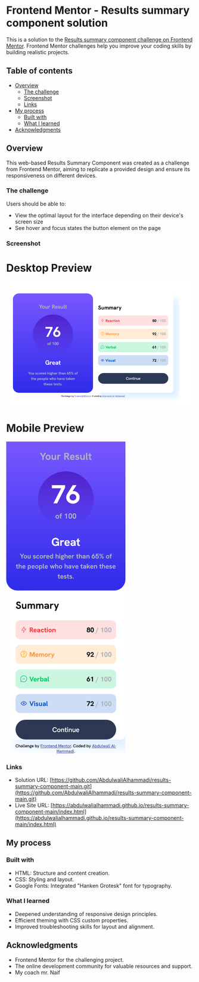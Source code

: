 # Frontend Mentor - Results summary component solution

This is a solution to the [Results summary component challenge on Frontend Mentor](https://www.frontendmentor.io/challenges/results-summary-component-CE_K6s0maV). Frontend Mentor challenges help you improve your coding skills by building realistic projects. 

## Table of contents

- [Overview](#overview)
  - [The challenge](#the-challenge)
  - [Screenshot](#screenshot)
  - [Links](#links)
- [My process](#my-process)
  - [Built with](#built-with)
  - [What I learned](#what-i-learned)
- [Acknowledgments](#acknowledgments)


## Overview

This web-based Results Summary Component was created as a challenge from Frontend Mentor, aiming to replicate a provided design and ensure its responsiveness on different devices.

### The challenge

Users should be able to:

- View the optimal layout for the interface depending on their device's screen size
- See hover and focus states the button element on the page

### Screenshot

# Desktop Preview

![Desktop preview](./screenshots/Results-summary-component-desktop-preview.png)

# Mobile Preview

![Mobile preview](./screenshots/Results-summary-component-mobile-preview.png)

### Links

- Solution URL: [https://github.com/AbdulwaliAlhammadi/results-summary-component-main.git](https://github.com/AbdulwaliAlhammadi/results-summary-component-main.git)
- Live Site URL: [https://abdulwalialhammadi.github.io/results-summary-component-main/index.html](https://abdulwalialhammadi.github.io/results-summary-component-main/index.html)

## My process

### Built with

- HTML: Structure and content creation.
- CSS: Styling and layout.
- Google Fonts: Integrated "Hanken Grotesk" font for typography.

### What I learned

- Deepened understanding of responsive design principles.
- Efficient theming with CSS custom properties.
- Improved troubleshooting skills for layout and alignment.

## Acknowledgments

- Frontend Mentor for the challenging project.
- The online development community for valuable resources and support.
- My coach mr. Naif 
